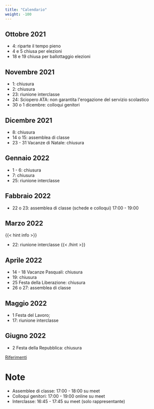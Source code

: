 ```yaml
---
title: "Calendario"
weight: -100
---
```


## Ottobre 2021
- 4: riparte il tempo pieno
- 4 e 5 chiusa per elezioni
- 18 e 19 chiusa per ballottaggio elezioni

## Novembre 2021
- 1: chiusura
- 2: chiusura
- 23: riunione interclasse
- 24: Sciopero ATA: non garantita l'erogazione del servizio scolastico
- 30 o 1 dicembre: colloqui genitori

## Dicembre 2021
- 8: chiusura
- 14 o 15: assemblea di classe 
- 23 - 31 Vacanze di Natale: chiusura

## Gennaio 2022
- 1 - 6: chiusura
- 7: chiusura
- 25: riunione interclasse

## Fabbraio 2022
- 22 o 23: assemblea di classe (schede e colloqui) 17:00 - 19:00 

## Marzo 2022
{{< hint info >}}
- 22: riunione interclasse
{{< /hint >}}

## Aprile 2022
- 14 - 18 Vacanze Pasquali: chiusura
- 19: chiusura
- 25 Festa della Liberazione: chiusura
- 26 o 27: assemblea di classe

## Maggio 2022
- 1 Festa del Lavoro;
- 17: riunione interclasse

## Giugno 2022
- 2 Festa della Repubblica: chiusura

<a href="https://www.icannacelli.edu.it/area-famiglie/calendario-scolastico" target="_blank">Riferimenti</a>

# Note

* Assemblee di classe: 17:00 - 18:00 su meet
* Colloqui genitori: 17:00 - 19:00 online su meet
* Interclasse: 16:45 - 17:45 su meet (solo rappresentante)
  